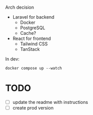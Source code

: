 Arch decision
- Laravel for backend
  - Docker
  - PostgreSQL
  - Cache?
- React for frontend
  - Tailwind CSS
  - TanStack

In dev:
```
docker compose up --watch
```

# TODO
- [ ] update the readme with instructions
- [ ] create prod version
